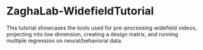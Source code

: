 # ZaghaLab-WidefieldTutorial
This tutorial showcases the tools used for pre-processing widefield videos, projecting into low dimension, creating a design matrix, and running multiple regression on neural/behavioral data.
